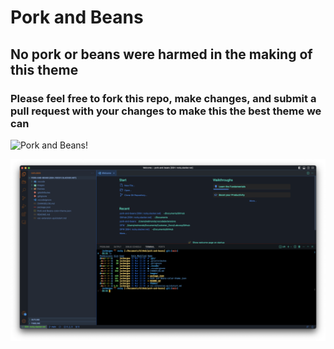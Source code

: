 # Pork and Beans

## No pork or beans were harmed in the making of this theme

### Please feel free to fork this repo, make changes, and submit a pull request with your changes to make this the best theme we can

![Pork and Beans!](images/pork_and_beans.png)

![terminal](images/terminal.png)
